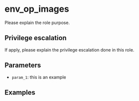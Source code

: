 # env_op_images
Please explain the role purpose.

## Privilege escalation
If apply, please explain the privilege escalation done in this role.

## Parameters
* `param_1`: this is an example

## Examples
